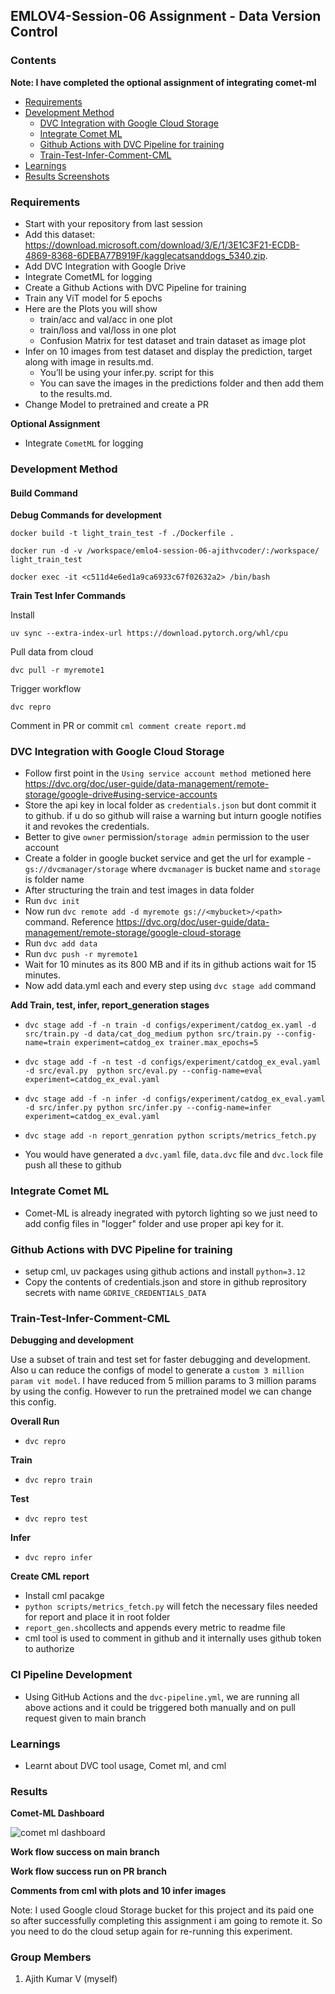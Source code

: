 ## EMLOV4-Session-06 Assignment - Data Version Control

### Contents

**Note: I have completed the optional assignment of integrating comet-ml**

- [Requirements](#requirements)
- [Development Method](#development-method)
    - [DVC Integration with Google Cloud Storage](#dvc-integration-with-google-cloud-storage)
    - [Integrate Comet ML](#integrate-comet-ml)
    - [Github Actions with DVC Pipeline for training](#github-actions-with-dvc-pipeline-for-training)
    - [Train-Test-Infer-Comment-CML](#train-test-infer-comment-cml)
- [Learnings](#learnings)
- [Results Screenshots](#results)

### Requirements

- Start with your repository from last session
- Add this dataset: https://download.microsoft.com/download/3/E/1/3E1C3F21-ECDB-4869-8368-6DEBA77B919F/kagglecatsanddogs_5340.zip.
- Add DVC Integration with Google Drive
- Integrate CometML for logging
- Create a Github Actions with DVC Pipeline for training
- Train any ViT model for 5 epochs
- Here are the Plots you will show
    - train/acc and val/acc in one plot
    - train/loss and val/loss in one plot
    - Confusion Matrix for test dataset and train dataset as image plot
- Infer on 10 images from test dataset and display the prediction, target along with image in results.md.
    - You’ll be using your infer.py. script for this
    - You can save the images in the predictions folder and then add them to the results.md.
- Change Model to pretrained and create a PR

**Optional Assignment**

- Integrate `CometML` for logging

### Development Method

#### Build Command

**Debug Commands for development**

```docker build -t light_train_test -f ./Dockerfile .```

```docker run -d -v /workspace/emlo4-session-06-ajithvcoder/:/workspace/ light_train_test```

```docker exec -it <c511d4e6ed1a9ca6933c67f02632a2> /bin/bash```

**Train Test Infer Commands**

Install

```uv sync --extra-index-url https://download.pytorch.org/whl/cpu ```

Pull data from cloud

```dvc pull -r myremote1```

Trigger workflow

```dvc repro```

Comment in PR or commit
```cml comment create report.md```

### DVC Integration with Google Cloud Storage

- Follow first point in the `Using service account method `metioned here https://dvc.org/doc/user-guide/data-management/remote-storage/google-drive#using-service-accounts
- Store the api key in local folder as `credentials.json` but dont commit it to github. if u do so github will raise a warning but inturn google notifies it
and revokes the credentials.
- Better to give `owner` permission/`storage admin` permission to the user account 
- Create a folder in google bucket service and get the url for example - `gs://dvcmanager/storage` where `dvcmanager` is bucket name and `storage` is folder name
- After structuring the train and test images in data folder
- Run ```dvc init```
- Now run `dvc remote add -d myremote gs://<mybucket>/<path>` command. Reference https://dvc.org/doc/user-guide/data-management/remote-storage/google-cloud-storage
- Run ```dvc add data```
- Run ```dvc push -r myremote1```
- Wait for 10 minutes as its 800 MB and if its in github actions wait for 15 minutes.
- Now add data.yml each and every step using ```dvc stage add``` command

**Add Train, test, infer, report_generation stages**

- `dvc stage add -f -n train -d configs/experiment/catdog_ex.yaml -d src/train.py -d data/cat_dog_medium python src/train.py --config-name=train experiment=catdog_ex trainer.max_epochs=5`

- `dvc stage add -f -n test -d configs/experiment/catdog_ex_eval.yaml -d src/eval.py  python src/eval.py --config-name=eval experiment=catdog_ex_eval.yaml `

- `dvc stage add -f -n infer -d configs/experiment/catdog_ex_eval.yaml -d src/infer.py python src/infer.py --config-name=infer experiment=catdog_ex_eval.yaml` 

- `dvc stage add -n report_genration python scripts/metrics_fetch.py`

- You would have generated a `dvc.yaml` file, `data.dvc` file and `dvc.lock` file push all these to github


### Integrate Comet ML

- Comet-ML is already inegrated with pytorch lighting so we just need to add config files in "logger" folder and use proper api key for it.



### Github Actions with DVC Pipeline for training

- setup cml, uv packages using github actions and install `python=3.12`
- Copy the contents of credentials.json and store in github reprository secrets with name `GDRIVE_CREDENTIALS_DATA`

### Train-Test-Infer-Comment-CML

**Debugging and development**

Use a subset of train and test set for faster debugging and development. Also u can reduce the configs of model to generate a `custom 3 million param vit model`. I have reduced from 5 million params to 3 million params by using the config. However to run the pretrained model we can change this config.

**Overall Run**
- `dvc repro`

**Train**
- `dvc repro train`

**Test**
- `dvc repro test`

**Infer**
- `dvc repro infer`

**Create CML report**

- Install cml pacakge
- `python scripts/metrics_fetch.py` will fetch the necessary files needed for report and place it in root folder
- `report_gen.sh`collects and appends every metric to readme file
- cml tool is used to comment in github and it internally uses github token to authorize


### CI Pipeline Development

- Using GitHub Actions and the `dvc-pipeline.yml`, we are running all above actions and it could be triggered both manually and on pull request given to main branch


### Learnings

- Learnt about DVC tool usage, Comet ml, and cml

### Results

**Comet-ML Dashboard**

![comet ml dashboard](./assets/snap_comet_ml.png)

**Work flow success on main branch**

**Work flow success run on PR branch**

**Comments from cml with plots and 10 infer images**


Note: I used Google cloud Storage bucket for this project and its paid one so after successfully completing this assignment i am going
to remote it. So you need to do the cloud setup again for re-running this experiment.

### Group Members

1. Ajith Kumar V (myself)
